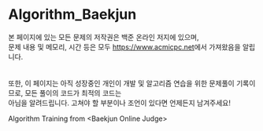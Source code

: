 # Algorithm_Baekjun </br>

본 페이지에 있는 모든 문제의 저작권은 백준 온라인 저지에 있으며,</br>
문제 내용 및 메모리, 시간 등은 모두 <https://www.acmicpc.net>에서 가져왔음을 알립니다. </br>
</br>
</br>
또한, 이 페이지는 아직 성장중인 개인이 개발 및 알고리즘 연습을 위한 문제풀이 기록이므로, 모든 풀이의 코드가 최적의 코드는 </br>
아님을 알려드립니다. 고쳐야 할 부분이나 조언이 있다면 언제든지 남겨주세요!

Algorithm Training from &lt;Baekjun Online Judge>
